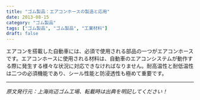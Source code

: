 ```yaml
---
title: "ゴム製品：エアコンホースの製造と応用"
date: 2013-08-15
category: "ゴム製品"
tags: ["ゴム製品", "ゴム製品", "工業材料"]
draft: false
---
```


エアコンを搭載した自動車には、必須で使用される部品の一つがエアコンホースです。エアコンホースに使用される材料は、自動車のエアコンシステムが動作する際に発生する様々な状況に対応できなければなりません。耐高温性と耐低温性は二つの必須機能であり、シール性能と防浸透性も極めて重要です。

---

*原文発行元：上海尚迈ゴム工場、転載時は出典を明記してください！*